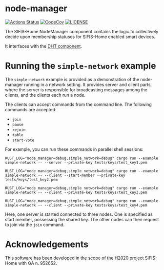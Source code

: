 # node-manager

[![Actions Status][actions badge]][actions]
[![CodeCov][codecov badge]][codecov]
[![LICENSE][license badge]][license]

The SIFIS-Home NodeManager component contains the logic to collectively
decide upon membership statuses for SIFIS-Home enabled smart devices.

It interfaces with the [DHT component](https://github.com/sifis-home/libp2p-rust-dht).

# Running the `simple-network` example

The `simple-network` example is provided as a demonstration of the node-manager
running in a network setting. It provides server and client parts, where the
server is responsible for broadcasting messages among the clients, and the clients
each run a node.

The clients can accept commands from the command line.
The following commands are accepted:

- `join`
- `pause`
- `rejoin`
- `table`
- `start-vote`

For example, you can run these commands in parallel shell sessions:

```
RUST_LOG="node_manager=debug,simple_network=debug" cargo run --example simple-network -- --server --private-key tests/keys/test_key1.pem

RUST_LOG="node_manager=debug,simple_network=debug" cargo run --example simple-network -- --client --start-member --private-key tests/keys/test_key2.pem

RUST_LOG="node_manager=debug,simple_network=debug" cargo run --example simple-network -- --client --private-key tests/keys/test_key3.pem

RUST_LOG="node_manager=debug,simple_network=debug" cargo run --example simple-network -- --client --private-key tests/keys/test_key4.pem
```

Here, one server is started connected to three nodes. One is specified as start member, possessing the shared key.
The other nodes can then request to join via the `join` command.

# Acknowledgements

This software has been developed in the scope of the H2020 project SIFIS-Home with GA n. 952652.

<!-- Links -->
[actions]: https://github.com/sifis-home/node-manager/actions
[codecov]: https://codecov.io/gh/sifis-home/node-manager
[license]: LICENSE

<!-- Badges -->
[actions badge]: https://github.com/sifis-home/node-manager/workflows/node-manager/badge.svg
[codecov badge]: https://codecov.io/gh/sifis-home/node-manager/branch/master/graph/badge.svg
[license badge]: https://img.shields.io/badge/license-MIT-blue.svg
